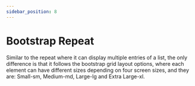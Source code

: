```yaml
---
sidebar_position: 8
---
```


# Bootstrap Repeat

Similar to the repeat where it can display multiple entries of a list, the only difference is that it follows the bootstrap grid layout options, where each element can have different sizes depending on four screen sizes, and they are: Small-sm, Medium-md, Large-lg and Extra Large-xl.

